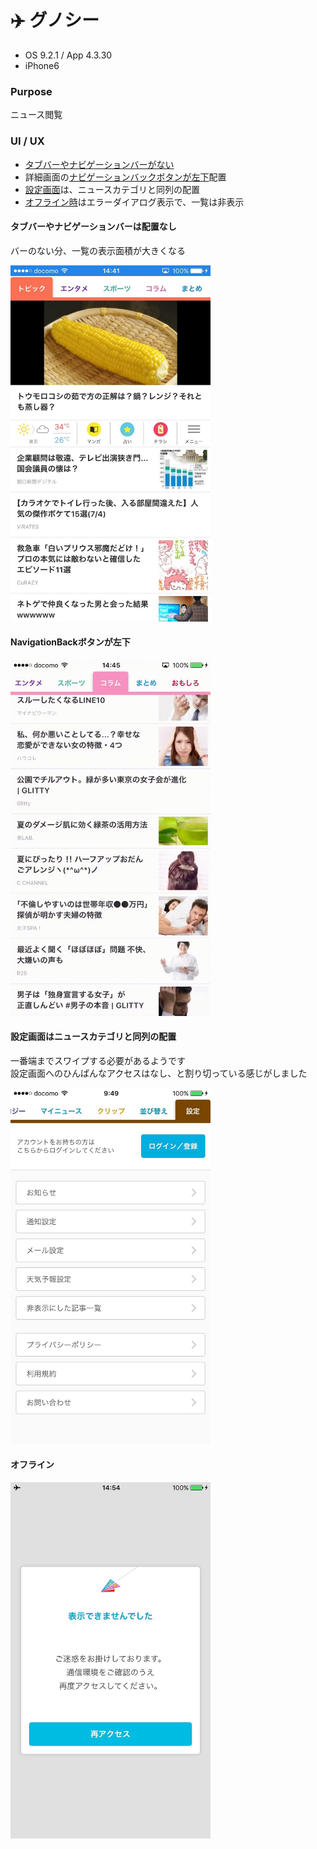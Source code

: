 # ✈️ グノシー

* OS 9.2.1 / App 4.3.30
* iPhone6

### Purpose
ニュース閲覧

### UI / UX
* [タブバーやナビゲーションバーがない](#タブバーやナビゲーションバーは配置なし)
* 詳細画面の[ナビゲーションバックボタンが左下](#NavigationBackボタンが左下)配置
* [設定画面](#設定画面はニュースカテゴリと同列の配置)は、ニュースカテゴリと同列の配置
* [オフライン時](#オフライン)はエラーダイアログ表示で、一覧は非表示

#### タブバーやナビゲーションバーは配置なし
バーのない分、一覧の表示面積が大きくなる

<img src="https://github.com/mafmoff/100Apps/blob/master/Resources/Images/gunosy_top.jpg" width="320px">

#### NavigationBackボタンが左下
<img src="https://github.com/mafmoff/100Apps/blob/master/Resources/Images/gunosy_navBack.gif" width="320px">


#### 設定画面はニュースカテゴリと同列の配置
一番端までスワイプする必要があるようです   
設定画面へのひんぱんなアクセスはなし、と割り切っている感じがしました

<img src="https://github.com/mafmoff/100Apps/blob/master/Resources/Images/gunosy_setting.jpg" width="320px">


#### オフライン
<img src="https://github.com/mafmoff/100Apps/blob/master/Resources/Images/gunosy_offline.jpg" width="320px">
